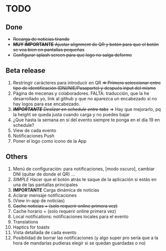 # TODO

## Done

- ~~Recarga de noticias tirando~~
- ~~**MUY IMPORTANTE** Ajustar alignment de QR y botón para que el botón se vea bien en pantallas pequeñas~~
- ~~Configurar splash screen para que logo no salga deforme~~

## Beta release

1. Restringir carácteres para introducir en QR ~~=> Primero seleccionar entre tipo de identificación (DNI/NIE/Pasaporte) y después input del mismo~~
1. Página de mecenas y colaboradores. FALTA: traducción, que la he desarrollado yo, link al github y que no aparezca un encabezado si no hay logos para ese encabezado.
1. ~~_**IMPORTANTE** Deslizar en schedule entre tabs_~~ => Hay que mejorarlo, pq la height se queda justa cuando carga y no puedes bajar
1. ¿Que hasta la semana en sí del evento siempre te ponga en el día 19 en schedule?
1. View de cada evento
1. Notificaciones Push
1. Poner el logo como icono de la App

## Others

1. Menú de configuración: para notificaciones, [modo oscuro], cambiar DNI (quitar de donde el QR) ...
1. _SIMPLE_ Hacer que el botón atrás te saque de la aplicación si estás en una de las pantallas principales
1. **IMPORTANTE** Carga dinámica de noticias
1. Aclarar mensaje notificaciones
1. (View in-app de noticias)
1. ~~Cache noticias + (solo requerir online primera vez)~~
1. Cache horario + (solo requerir online primera vez)
1. Local notifications: notificaciones locales para el evento
1. Translations
1. Haptics for toasts
1. Vista detallada de cada evento
1. Posibilidad de borrar las notificaciones (y algo super pro sería que a la hora de mandarlas pudieras elegir si se quedan guardadas o no)
